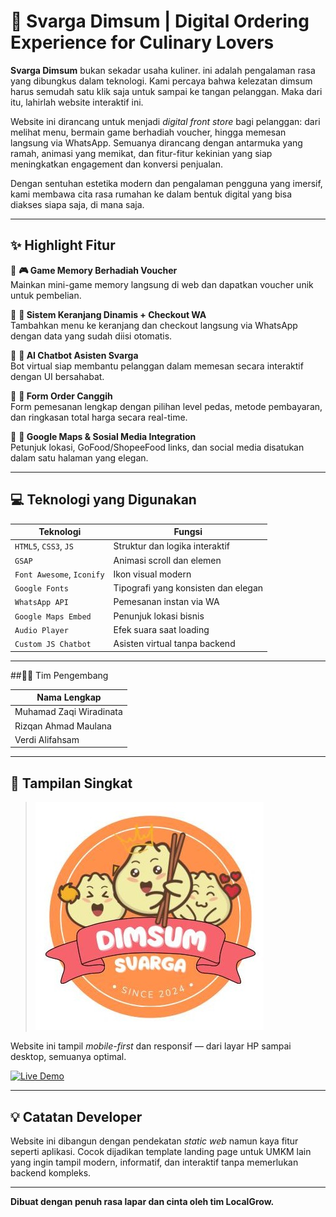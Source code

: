 # 🍱 Svarga Dimsum | Digital Ordering Experience for Culinary Lovers

**Svarga Dimsum** bukan sekadar usaha kuliner. ini adalah pengalaman rasa yang dibungkus dalam teknologi. Kami percaya bahwa kelezatan dimsum harus semudah satu klik saja untuk sampai ke tangan pelanggan. Maka dari itu, lahirlah website interaktif ini.

Website ini dirancang untuk menjadi _digital front store_ bagi pelanggan: dari melihat menu, bermain game berhadiah voucher, hingga memesan langsung via WhatsApp. Semuanya dirancang dengan antarmuka yang ramah, animasi yang memikat, dan fitur-fitur kekinian yang siap meningkatkan engagement dan konversi penjualan.

Dengan sentuhan estetika modern dan pengalaman pengguna yang imersif, kami membawa cita rasa rumahan ke dalam bentuk digital yang bisa diakses siapa saja, di mana saja.

---

## ✨ Highlight Fitur

🔹 **🎮 Game Memory Berhadiah Voucher**  
Mainkan mini-game memory langsung di web dan dapatkan voucher unik untuk pembelian.

🔹 **🛒 Sistem Keranjang Dinamis + Checkout WA**  
Tambahkan menu ke keranjang dan checkout langsung via WhatsApp dengan data yang sudah diisi otomatis.

🔹 **💬 AI Chatbot Asisten Svarga**  
Bot virtual siap membantu pelanggan dalam memesan secara interaktif dengan UI bersahabat.

🔹 **📄 Form Order Canggih**  
Form pemesanan lengkap dengan pilihan level pedas, metode pembayaran, dan ringkasan total harga secara real-time.

🔹 **📍 Google Maps & Sosial Media Integration**  
Petunjuk lokasi, GoFood/ShopeeFood links, dan social media disatukan dalam satu halaman yang elegan.

---

## 💻 Teknologi yang Digunakan

| Teknologi | Fungsi |
|----------|--------|
| `HTML5`, `CSS3`, `JS` | Struktur dan logika interaktif |
| `GSAP` | Animasi scroll dan elemen |
| `Font Awesome`, `Iconify` | Ikon visual modern |
| `Google Fonts` | Tipografi yang konsisten dan elegan |
| `WhatsApp API` | Pemesanan instan via WA |
| `Google Maps Embed` | Penunjuk lokasi bisnis |
| `Audio Player` | Efek suara saat loading |
| `Custom JS Chatbot` | Asisten virtual tanpa backend |

---

##👨‍🍳 Tim Pengembang

| Nama Lengkap  	     | 
| -------------------------- | 
| Muhamad Zaqi Wiradinata    |
| Rizqan Ahmad Maulana	     | 
| Verdi Alifahsam 	     | 

---

## 📸 Tampilan Singkat

> ![Preview Website](img/bot.jpg)

Website ini tampil *mobile-first* dan responsif — dari layar HP sampai desktop, semuanya optimal.

[![Live Demo](https://img.shields.io/badge/🌐%20Live-Demo-green?style=flat&logo=github)](https://localgrow.github.io/WebsiteUMKM_ITsDay/)

---

## 💡 Catatan Developer

Website ini dibangun dengan pendekatan *static web* namun kaya fitur seperti aplikasi. Cocok dijadikan template landing page untuk UMKM lain yang ingin tampil modern, informatif, dan interaktif tanpa memerlukan backend kompleks.

---

**Dibuat dengan penuh rasa lapar dan cinta oleh tim LocalGrow.**


